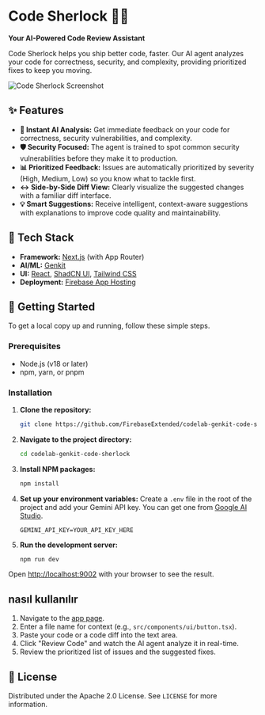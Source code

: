 # Code Sherlock 🕵️‍♂️

**Your AI-Powered Code Review Assistant**

Code Sherlock helps you ship better code, faster. Our AI agent analyzes your code for correctness, security, and complexity, providing prioritized fixes to keep you moving.

![Code Sherlock Screenshot](https://storage.googleapis.com/firebase-studio-code-sherlock/screenshot.png)

## ✨ Features

- **🤖 Instant AI Analysis:** Get immediate feedback on your code for correctness, security vulnerabilities, and complexity.
- **🛡️ Security Focused:** The agent is trained to spot common security vulnerabilities before they make it to production.
- **📊 Prioritized Feedback:** Issues are automatically prioritized by severity (High, Medium, Low) so you know what to tackle first.
- **↔️ Side-by-Side Diff View:** Clearly visualize the suggested changes with a familiar diff interface.
- **💡 Smart Suggestions:** Receive intelligent, context-aware suggestions with explanations to improve code quality and maintainability.

## 🚀 Tech Stack

- **Framework:** [Next.js](https://nextjs.org/) (with App Router)
- **AI/ML:** [Genkit](https://firebase.google.com/docs/genkit)
- **UI:** [React](https://react.dev/), [ShadCN UI](https://ui.shadcn.com/), [Tailwind CSS](https://tailwindcss.com/)
- **Deployment:** [Firebase App Hosting](https://firebase.google.com/docs/app-hosting)

## 🏁 Getting Started

To get a local copy up and running, follow these simple steps.

### Prerequisites

- Node.js (v18 or later)
- npm, yarn, or pnpm

### Installation

1.  **Clone the repository:**
    ```sh
    git clone https://github.com/FirebaseExtended/codelab-genkit-code-sherlock.git
    ```
2.  **Navigate to the project directory:**
    ```sh
    cd codelab-genkit-code-sherlock
    ```
3.  **Install NPM packages:**
    ```sh
    npm install
    ```
4.  **Set up your environment variables:**
    Create a `.env` file in the root of the project and add your Gemini API key. You can get one from [Google AI Studio](https://aistudio.google.com/app/apikey).
    ```env
    GEMINI_API_KEY=YOUR_API_KEY_HERE
    ```
5.  **Run the development server:**
    ```sh
    npm run dev
    ```

Open [http://localhost:9002](http://localhost:9002) with your browser to see the result.

##  nasıl kullanılır

1.  Navigate to the [app page](http://localhost:9002/app).
2.  Enter a file name for context (e.g., `src/components/ui/button.tsx`).
3.  Paste your code or a code diff into the text area.
4.  Click "Review Code" and watch the AI agent analyze it in real-time.
5.  Review the prioritized list of issues and the suggested fixes.

## 📜 License

Distributed under the Apache 2.0 License. See `LICENSE` for more information.
